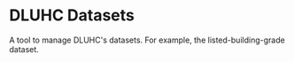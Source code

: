 # DLUHC Datasets

A tool to manage DLUHC's datasets. For example, the listed-building-grade dataset.

